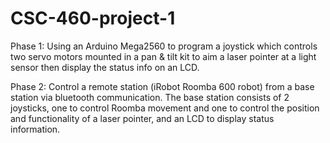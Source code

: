 # CSC-460-project-1
Phase 1:
Using an Arduino Mega2560 to program a joystick which controls two servo motors mounted in a 
pan & tilt kit to aim a laser pointer at a light sensor then
display the status info on an LCD.

Phase 2:
Control a remote station (iRobot Roomba 600 robot) from a base station via bluetooth communication.
The base station consists of 2 joysticks, one to control Roomba movement and one to control the position
and functionality of a laser pointer, and an LCD to display status information.

